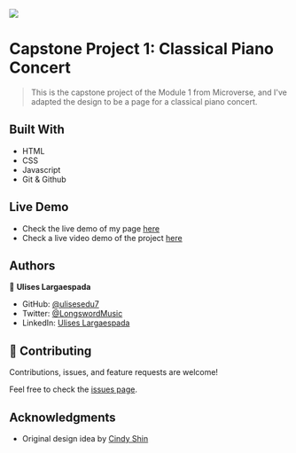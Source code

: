 ![](https://img.shields.io/badge/Microverse-blueviolet)

# Capstone Project 1: Classical Piano Concert

> This is the capstone project of the Module 1 from Microverse, and I've adapted the design to be a page for a classical piano concert. 


## Built With

- HTML
- CSS
- Javascript
- Git & Github

## Live Demo

- Check the live demo of my page [here](https://ulisesedu7.github.io/Capstone-Project-1/)
- Check a live video demo of the project [here](https://www.loom.com/share/9635739af4e04711b1f130373398396b)

## Authors

👤 **Ulises Largaespada**

- GitHub: [@ulisesedu7](https://github.com/ulisesedu7)
- Twitter: [@LongswordMusic](https://twitter.com/LongswordMusic)
- LinkedIn: [Ulises Largaespada](https://www.linkedin.com/in/ulises-largaespada-45570b1a4/)

## 🤝 Contributing

Contributions, issues, and feature requests are welcome!

Feel free to check the [issues page](../../issues/).

## Acknowledgments

- Original design idea by [Cindy Shin](https://www.behance.net/adagio07)
